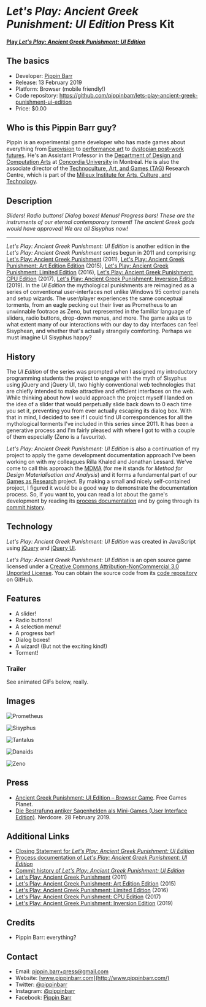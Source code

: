 # _Let's Play: Ancient Greek Punishment: UI Edition_ Press Kit

#### [Play _Let's Play: Ancient Greek Punishment: UI Edition_](https://pippinbarr.github.io/lets-play-ancient-greek-punishment-ui-edition)

## The basics

* Developer: [Pippin Barr](http://www.pippinbarr.com/)
* Release: 13 February 2019
* Platform: Browser (mobile friendly!)
* Code repository: https://github.com/pippinbarr/lets-play-ancient-greek-punishment-ui-edition
* Price: $0.00

## Who is this Pippin Barr guy?

Pippin is an experimental game developer who has made games about everything from [Eurovision](http://www.pippinbarr.com/2012/03/27/epic-sax-game/) to [performance art](http://www.pippinbarr.com/2011/09/14/the-artist-is-present/) to [dystopian post-work futures](http://www.pippinbarr.com/games/2017/07/03/it-is-as-if-you-were-doing-work.html). He's an Assistant Professor in the [Department of Design and Computation Arts](http://www.concordia.ca/finearts/design.html) at [Concordia University](http://www.concordia.ca/) in Montréal. He is also the associate director of the [Technoculture, Art, and Games (TAG)](http://tag.hexagram.ca/) Research Centre, which is part of the [Milieux Institute for Arts, Culture, and Technology](http://milieux.concordia.ca/).

## Description

_Sliders! Radio buttons! Dialog boxes! Menus! Progress bars! These are the instruments of our eternal contemporary torment! The ancient Greek gods would have approved! We are all Sisyphus now!_

---

_Let's Play: Ancient Greek Punishment: UI Edition_ is another edition in the _Let's Play: Ancient Greek Punishment_ series begun in 2011 and comprising: [Let's Play: Ancient Greek Punishment](http://www.pippinbarr.com/games/letsplayancientgreekpunishment/LetsPlayAncientGreekPunishment.html) (2011), [Let's Play: Ancient Greek Punishment: Art Edition Edition](http://www.pippinbarr.com/games/letsplayletsplayancientgreekpunishmentarteditionedition/) (2015), [Let's Play: Ancient Greek Punishment: Limited Edition](http://www.pippinbarr.com/games/letsplayancientgreekpunishmentlimitededition/) (2016), [Let's Play: Ancient Greek Punishment: CPU Edition](http://pippinbarr.github.io/letsplayancientgreekpunishmentcpuedition/) (2017), [Let's Play: Ancient Greek Punishment: Inversion Edition](https://pippinbarr.github.io/lets-play-ancient-greek-punishment-inversion-edition) (2019). In the _UI Edition_ the mythological punishments are reimagined as a series of conventional user-interfaces not unlike Windows 95 control panels and setup wizards. The user/player experiences the same conceptual torments, from an eagle pecking out their liver as Prometheus to an unwinnable footrace as Zeno, but represented in the familiar language of sliders, radio buttons, drop-down menus, and more. The game asks us to what extent many of our interactions with our day to day interfaces can feel Sisyphean, and whether that's actually strangely comforting. Perhaps we must imagine UI Sisyphus happy?

## History

The _UI Edition_ of the series was prompted when I assigned my introductory programming students the project to engage with the myth of Sisyphus using jQuery and jQuery UI, two highly conventional web technologies that are chiefly intended to make attractive and efficient interfaces on the web. While thinking about how I would approach the project myself I landed on the idea of a slider that would perpetually slide back down to 0 each time you set it, preventing you from ever actually escaping its dialog box. With that in mind, I decided to see if I could find UI correspondences for all the mythological torments I've included in this series since 2011. It has been a generative process and I'm fairly pleased with where I got to with a couple of them especially (Zeno is a favourite).

_Let's Play: Ancient Greek Punishment: UI Edition_ is also a continuation of my project to apply the game development documentation approach I've been working on with my colleagues Rilla Khaled and Jonathan Lessard. We've come to call this approach the [MDMA](http://www.gamesasresearch.com/mdma) (for me it stands for _Method for Design Materialisation and Analysis_) and it forms a fundamental part of our [Games as Research](http://www.gamesasresearch.com/) project. By making a small and nicely self-contained project, I figured it would be a good way to demonstrate the documentation process. So, if you want to, you can read a lot about the game's development by reading its [process documentation](https://github.com/pippinbarr/lets-play-ancient-greek-punishment-ui-edition/blob/master/process/README.md) and by going through its [commit history](https://github.com/pippinbarr/lets-play-ancient-greek-punishment-ui-edition/commits/master).

## Technology

_Let's Play: Ancient Greek Punishment: UI Edition_ was created in JavaScript using [jQuery](https://www.jquery.com/) and [jQuery UI](https://www.jqueryui.com/).

_Let's Play: Ancient Greek Punishment: UI Edition_ is an open source game licensed under a [Creative Commons Attribution-NonCommercial 3.0 Unported License](http://creativecommons.org/licenses/by-nc/3.0/). You can obtain the source code from its [code repository](https://github.com/pippinbarr/lets-play-ancient-greek-punishment-ui-edition) on GitHub.

## Features

- A slider!
- Radio buttons!
- A selection menu!
- A progress bar!
- Dialog boxes!
- A wizard! (But not the exciting kind!)
- Torment!

### Trailer

See animated GIFs below, really.

## Images

![Prometheus](images/prometheus-ui.gif)

![Sisyphus](images/sisyphus-ui.gif)

![Tantalus](images/tantalus-ui.gif)

![Danaids](images/danaids-ui.gif)

![Zeno](images/zeno-ui.gif)

## Press

- [Ancient Greek Punishment: UI Edition – Browser Game](https://www.freegameplanet.com/ancient-greek-punishment-ui-edition-browser-game/). Free Games Planet.
- [Die Bestrafung antiker Sagenhelden als Mini-Games (User Interface Edition)](https://nerdcore.de/2019/02/28/die-bestrafung-antiker-sagenhelden-als-mini-games-user-interface-edition/). Nerdcore. 28 February 2019.

## Additional Links

- [Closing Statement for _Let's Play: Ancient Greek Punishment: UI Edition_](https://github.com/pippinbarr/lets-play-ancient-greek-punishment-ui-edition/blob/master/process/closing-statement.md)
- [Process documentation of _Let's Play: Ancient Greek Punishment: UI Edition_](https://github.com/pippinbarr/lets-play-ancient-greek-punishment-ui-edition/blob/master/process/README.md)
- [Commit history of _Let's Play: Ancient Greek Punishment: UI Edition_](https://github.com/pippinbarr/lets-play-ancient-greek-punishment-ui-edition/commits/master)
- [Let's Play: Ancient Greek Punishment](http://www.pippinbarr.com/games/letsplayancientgreekpunishment/LetsPlayAncientGreekPunishment.html) (2011)
- [Let's Play: Ancient Greek Punishment: Art Edition Edition](http://www.pippinbarr.com/games/letsplayletsplayancientgreekpunishmentarteditionedition/) (2015)
- [Let's Play: Ancient Greek Punishment: Limited Edition](http://www.pippinbarr.com/games/letsplayancientgreekpunishmentlimitededition/) (2016)
- [Let's Play: Ancient Greek Punishment: CPU Edition](http://pippinbarr.github.io/letsplayancientgreekpunishmentcpuedition/) (2017)
- [Let's Play: Ancient Greek Punishment: Inversion Edition](https://pippinbarr.github.io/lets-play-ancient-greek-punishment-inversion-edition) (2019)

## Credits

* Pippin Barr: everything?

## Contact

* Email: [pippin.barr+press@gmail.com](mailto:pippin.barr+press@gmail.com)
* Website: [www.pippinbarr.com](http://www.pippinbarr.com/)
* Twitter: [@pippinbarr](https://www.twitter.com/pippinbarr)
* Instagram: [@pippinbarr](https://www.instagram.com/pippinbarr)
* Facebook: [Pippin Barr](http://www.facebook.com/pippin.barr)
